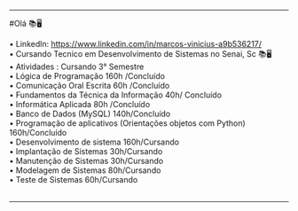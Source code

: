 <hr>

#Olá 📚🖥️

• Linkedln: https://www.linkedin.com/in/marcos-vinicius-a9b536217/<br>
• Cursando Tecnico em Desenvolvimento de Sistemas no Senai, Sc 📚🖥️<br>
• Atividades : Cursando 3° Semestre<br>
• Lógica de Programação 160h /Concluído<br>
• Comunicação Oral Escrita 60h /Concluído<br>
• Fundamentos da Técnica da Informação 40h/ Concluído<br>
• Informática Aplicada 80h /Concluído<br>
• Banco de Dados (MySQL) 140h/Concluído<br>
• Programação de aplicativos (Orientações objetos com Python) 160h/Concluído<br>
• Desenvolvimento de sistema 160h/Cursando<br>
• Implantação de Sistemas 30h/Cursando<br>
• Manutenção de Sistemas 30h/Cursando<br>
• Modelagem de Sistemas 80h/Cursando<br>
• Teste de Sistemas 60h/Cursando<br><br>
<hr>

